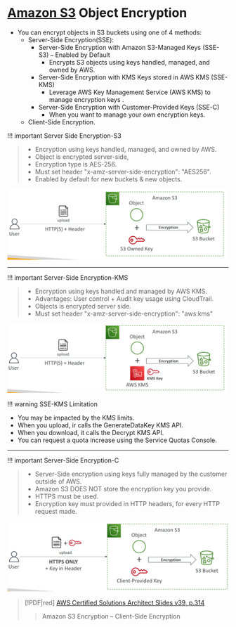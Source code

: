 # [Amazon S3](AWS/Cloud%20Practitioner%20(CLF-C02)/05-Storage%20and%20Databases/01-Amazon%20Simple%20Storage%20Service(S3).md) Object Encryption
- You can encrypt objects in S3 buckets using one of 4 methods:
	- Server-Side Encryption(SSE):
		- Server-Side Encryption with Amazon S3-Managed Keys (SSE-S3) – Enabled by Default 
			- Encrypts S3 objects using keys handled, managed, and owned by AWS. 
		- Server-Side Encryption with KMS Keys stored in AWS KMS (SSE-KMS) 
			- Leverage AWS Key Management Service (AWS KMS) to manage encryption keys .
		- Server-Side Encryption with Customer-Provided Keys (SSE-C) 
			- When you want to manage your own encryption keys.
	- Client-Side Encryption.


!!! important Server Side Encryption-S3
> - Encryption using keys handled, managed, and owned by AWS.
> - Object is encrypted server-side,
> - Encryption type is AES-256.
> - Must set header "x-amz-server-side-encryption": "AES256".
> - Enabled by default for new buckets & new objects.

![](AWS/AWS%20Solutions%20Architect%20Associate%20Certification%20SAA-C03/img/Pasted%20image%2020241203105822.png)

---

!!! important Server-Side Encryption-KMS
> - Encryption using keys handled and managed by AWS KMS.
> - Advantages: User control + Audit key usage using CloudTrail.
> - Objects is encrypted server side.
> - Must set header "x-amz-server-side-encryption": "aws:kms"

![](AWS/AWS%20Solutions%20Architect%20Associate%20Certification%20SAA-C03/img/Pasted%20image%2020241203110108.png)


!!! warning SSE-KMS Limitation
- You may be impacted by the KMS limits.
- When you upload, ir calls the GenerateDataKey KMS API.
- When you download, it calls the Decrypt KMS API.
- You can request a quota increase using the Service Quotas Console.

---


!!! important Server-Side Encryption-C
> - Server-Side encryption using keys fully managed by the customer outside of AWS.
> - Amazon S3 DOES NOT store the encryption key you provide.
> - HTTPS must be used.
> - Encryption key must provided in HTTP headers, for every HTTP request made.


![](AWS/AWS%20Solutions%20Architect%20Associate%20Certification%20SAA-C03/img/Pasted%20image%2020241203110504.png)

> [!PDF|red] [AWS Certified Solutions Architect Slides v39, p.314](AWS/Slides/AWS%20Certified%20Solutions%20Architect%20Slides%20v39.pdf#page=314&selection=8,0,14,15&color=red)
> > Amazon S3 Encryption – Client-Side Encryption


